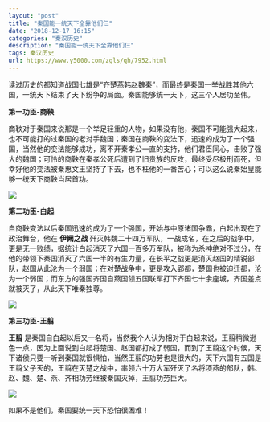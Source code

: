 ```yaml
---
layout: "post"
title: "秦国能一统天下全靠他们仨"
date: "2018-12-17 16:15"
categories: "秦汉历史"
description: "秦国能一统天下全靠他们仨"
tags: 秦汉历史
url: https://www.y5000.com/zgls/qh/7952.html
---
```






读过历史的都知道战国七雄是“齐楚燕韩赵魏秦”，而最终是秦国一举战胜其他六国，一统天下结束了天下纷争的局面。秦国能够统一天下，这三个人居功至伟。

**第一功臣-商鞅**

商鞅对于秦国来说那是一个举足轻重的人物，如果没有他，秦国不可能强大起来，也不可能打的过秦国的老对手魏国；秦国在商鞅的变法下，迅速的成为了一个强国，当然他的变法能够成功，离不开秦孝公一直的支持，他们君臣同心，击败了强大的魏国；可怜的商鞅在秦孝公死后遭到了旧贵族的反攻，最终受尽极刑而死，但幸好他的变法被秦惠文王坚持了下去，也不枉他的一番苦心；可以这么说秦始皇能够一统天下商鞅当居首功。

![](https://img.y5000.com/uploads/allimg/161221/8-161221151425C3.jpg)

**第二功臣-白起**

自商鞅变法以后秦国迅速的成为了一个强国，开始与中原诸国争霸，白起出现在了政治舞台，他在 **伊阙之战**
歼灭韩魏二十四万军队，一战成名，在之后的战争中，更是无一败绩，据统计白起消灭了六国一百多万军队，被称为杀神绝对不过分，在他的带领下秦国消灭了六国一半的有生力量，在长平之战更是消灭赵国的精锐部队，赵国从此沦为一个弱国；在对楚战争中，更是攻入郢都，楚国也被迫迁都，沦为一个弱国；而东方的强国齐国自燕国领五国联军打下齐国七十余座城，齐国差点就被灭了，从此天下唯秦独尊。

![](https://img.y5000.com/uploads/allimg/161221/8-161221151433U8.jpg)

**第三功臣-王翦**

**王翦**
是秦国自白起以后又一名将，当然我个人认为相对于白起来说，王翦稍微逊色一点，因为上面说到白起将楚国、赵国都打成了弱国，而到了王翦这个时候，天下诸侯只要一听到秦国就很惧怕，当然王翦的功劳也是很大的，天下六国有五国是王翦父子灭的，王翦在灭楚之战中，率领六十万大军歼灭了名将项燕的部队，韩、赵、魏、楚、燕、齐相功劳继被秦国灭掉，王翦功劳巨大。

![](https://img.y5000.com/uploads/allimg/161221/8-161221151444327.jpg)

如果不是他们，秦国要统一天下恐怕很困难！
